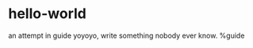 # hello-world
an attempt in guide
yoyoyo, write something nobody ever know.                                                 %guide

